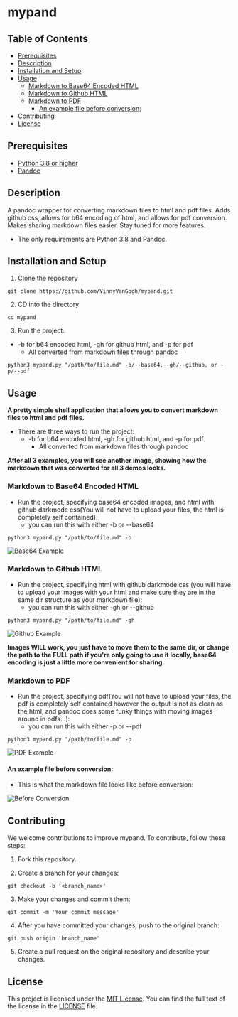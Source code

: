 # mypand

## Table of Contents

- [Prerequisites](#prerequisites)
- [Description](#description)
- [Installation and Setup](#installation-and-setup)
- [Usage](#usage)
  - [Markdown to Base64 Encoded HTML](#markdown-to-base64-encoded-html)
  - [Markdown to Github HTML](#markdown-to-github-html)
  - [Markdown to PDF](#markdown-to-pdf)
    - [An example file before conversion:](#an-example-file-before-conversion)
- [Contributing](#contributing)
- [License](#license)

## Prerequisites

- [Python 3.8 or higher](https://www.python.org/downloads/)
- [Pandoc](https://pandoc.org/installing.html)

## Description

A pandoc wrapper for converting markdown files to html and pdf files. Adds github css, allows for b64 encoding of html, and allows for pdf conversion. Makes sharing markdown files easier.
Stay tuned for more features.

- The only requirements are Python 3.8 and Pandoc.

## Installation and Setup

1. Clone the repository

```shell
git clone https://github.com/VinnyVanGogh/mypand.git
```

2. CD into the directory

```shell
cd mypand
```

3. Run the project:
- -b for b64 encoded html, -gh for github html, and -p for pdf
  - All converted from markdown files through pandoc

```shell
python3 mypand.py "/path/to/file.md" -b/--base64, -gh/--github, or -p/--pdf
```

## Usage

**A pretty simple shell application that allows you to convert markdown files to html and pdf files.**

- There are three ways to run the project:
  - -b for b64 encoded html, -gh for github html, and -p for pdf
    - All converted from markdown files through pandoc

**After all 3 examples, you will see another image, showing how the markdown that was converted for all 3 demos looks.**


### Markdown to Base64 Encoded HTML

- Run the project, specifying base64 encoded images, and html with github darkmode css(You will not have to upload your files, the html is completely self contained):
  - you can run this with either -b or --base64

```shell
python3 mypand.py "/path/to/file.md" -b
```

![Base64 Example](images/base64_example.png)


### Markdown to Github HTML

- Run the project, specifying html with github darkmode css (you will have to upload your images with your html and make sure they are in the same dir structure as your markdown file):
  - you can run this with either -gh or --github

```shell
python3 mypand.py "/path/to/file.md" -gh
```

![Github Example](images/github_example.png)

**Images WILL work, you just have to move them to the same dir, or change the path to the FULL path if you're only going to use it locally, base64 encoding is just a little more convenient for sharing.**

### Markdown to PDF

- Run the project, specifying pdf(You will not have to upload your files, the pdf is completely self contained however the output is not as clean as the html, and pandoc does some funky things with moving images around in pdfs...):
  - you can run this with either -p or --pdf

```shell
python3 mypand.py "/path/to/file.md" -p
```

![PDF Example](images/pdf_example.png)


#### An example file before conversion:

- This is what the markdown file looks like before conversion:

![Before Conversion](images/before_conversion.png)

## Contributing

We welcome contributions to improve mypand. To contribute, follow these steps:

1. Fork this repository.

2. Create a branch for your changes:

```shell
git checkout -b '<branch_name>'
```

3. Make your changes and commit them: 

```shell
git commit -m 'Your commit message'
```

4. After you have committed your changes, push to the original branch:

```shell
git push origin 'branch_name'
```

5. Create a pull request on the original repository and describe your changes.

## License

This project is licensed under the [MIT License](LICENSE). You can find the full text of the license in the [LICENSE](LICENSE) file.
